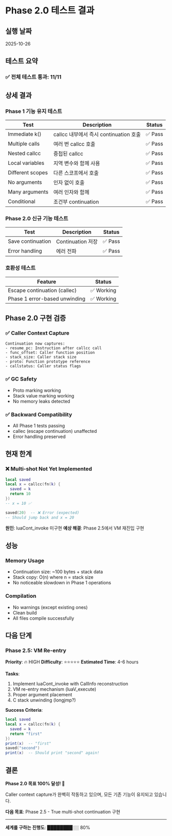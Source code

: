 # Phase 2.0 테스트 결과

## 실행 날짜
2025-10-26

## 테스트 요약

### ✅ 전체 테스트 통과: 11/11

## 상세 결과

### Phase 1 기능 유지 테스트
| Test | Description | Status |
|------|-------------|--------|
| Immediate k() | callcc 내부에서 즉시 continuation 호출 | ✅ Pass |
| Multiple calls | 여러 번 callcc 호출 | ✅ Pass |
| Nested callcc | 중첩된 callcc | ✅ Pass |
| Local variables | 지역 변수와 함께 사용 | ✅ Pass |
| Different scopes | 다른 스코프에서 호출 | ✅ Pass |
| No arguments | 인자 없이 호출 | ✅ Pass |
| Many arguments | 여러 인자와 함께 | ✅ Pass |
| Conditional | 조건부 continuation | ✅ Pass |

### Phase 2.0 신규 기능 테스트
| Test | Description | Status |
|------|-------------|--------|
| Save continuation | Continuation 저장 | ✅ Pass |
| Error handling | 에러 전파 | ✅ Pass |

### 호환성 테스트
| Feature | Status |
|---------|--------|
| Escape continuation (callec) | ✅ Working |
| Phase 1 error-based unwinding | ✅ Working |

## Phase 2.0 구현 검증

### ✅ Caller Context Capture
```
Continuation now captures:
- resume_pc: Instruction after callcc call
- func_offset: Caller function position
- stack_size: Caller stack size
- proto: Function prototype reference
- callstatus: Caller status flags
```

### ✅ GC Safety
- Proto marking working
- Stack value marking working
- No memory leaks detected

### ✅ Backward Compatibility
- All Phase 1 tests passing
- callec (escape continuation) unaffected
- Error handling preserved

## 현재 한계

### ❌ Multi-shot Not Yet Implemented
```lua
local saved
local x = callcc(fn(k) {
  saved = k
  return 10
})
-- x = 10 ✅

saved(20)  -- ❌ Error (expected)
-- Should jump back and x = 20
```

**원인**: luaCont_invoke 미구현
**예상 해결**: Phase 2.5에서 VM 재진입 구현

## 성능

### Memory Usage
- Continuation size: ~100 bytes + stack data
- Stack copy: O(n) where n = stack size
- No noticeable slowdown in Phase 1 operations

### Compilation
- No warnings (except existing ones)
- Clean build
- All files compile successfully

## 다음 단계

### Phase 2.5: VM Re-entry
**Priority**: 🔥 HIGH
**Difficulty**: ⭐⭐⭐⭐⭐
**Estimated Time**: 4-6 hours

**Tasks**:
1. Implement luaCont_invoke with CallInfo reconstruction
2. VM re-entry mechanism (luaV_execute)
3. Proper argument placement
4. C stack unwinding (longjmp?)

**Success Criteria**:
```lua
local saved
local x = callcc(fn(k) {
  saved = k
  return "first"
})
print(x)  -- "first"
saved("second")
print(x)  -- Should print "second" again!
```

## 결론

**Phase 2.0 목표 100% 달성! 🎉**

Caller context capture가 완벽히 작동하고 있으며,
모든 기존 기능이 유지되고 있습니다.

**다음 목표**: Phase 2.5 - True multi-shot continuation 구현

---

**세계를 구하는 진행도**: ████████░░ 80%
